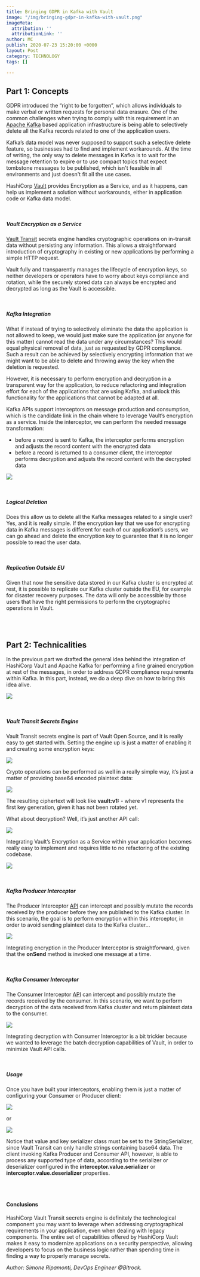 ```yaml
---
title: Bringing GDPR in Kafka with Vault
image: "/img/bringing-gdpr-in-kafka-with-vault.png"
imageMeta:
  attribution: ''
  attributionLink: ''
author: MC
publish: 2020-07-23 15:20:00 +0000
layout: Post
category: TECHNOLOGY
tags: []

---
```

## Part 1: Concepts

GDPR introduced the “right to be forgotten”, which allows individuals to make verbal or written requests for personal data erasure. One of the common challenges when trying to comply with this requirement in an [Apache Kafka](https://kafka.apache.org/) based application infrastructure is being able to selectively delete all the Kafka records related to one of the application users.

Kafka’s data model was never supposed to support such a selective delete feature, so businesses had to find and implement workarounds. At the time of writing, the only way to delete messages in Kafka is to wait for the message retention to expire or to use compact topics that expect tombstone messages to be published, which isn't feasible in all environments and just doesn't fit all the use cases.

HashiCorp [Vault](https://www.vaultproject.io/) provides Encryption as a Service, and as it happens, can help us implement a solution without workarounds, either in application code or Kafka data model.

<br/>

##### Vault Encryption as a Service

[Vault Transit](https://www.vaultproject.io/docs/secrets/transit) secrets engine handles cryptographic operations on in-transit data without persisting any information. This allows a straightforward introduction of cryptography in existing or new applications by performing a simple HTTP request.

Vault fully and transparently manages the lifecycle of encryption keys, so neither developers or operators have to worry about keys compliance and rotation, while the securely stored data can always be encrypted and decrypted as long as the Vault is accessible.

<br/>

##### Kafka Integration

What if instead of trying to selectively eliminate the data the application is not allowed to keep, we would just make sure the application (or anyone for this matter) cannot read the data under any circumstances? This would equal physical removal of data, just as requested by GDPR compliance. Such a result can be achieved by selectively encrypting information that we might want to be able to delete and throwing away the key when the deletion is requested.

However, it is necessary to perform encryption and decryption in a transparent way for the application, to reduce refactoring and integration effort for each of the applications that are using Kafka, and unlock this functionality for the applications that cannot be adapted at all.

Kafka APIs support interceptors on message production and consumption, which is the candidate link in the chain where to leverage Vault’s encryption as a service. Inside the interceptor, we can perform the needed message transformation:

* before a record is sent to Kafka, the interceptor performs encryption and adjusts the record content with the encrypted data
* before a record is returned to a consumer client, the interceptor performs decryption and adjusts the record content with the decrypted data

![](/img/schermata-2020-07-23-alle-15-14-36.png)

<br/>

##### Logical Deletion

Does this allow us to delete all the Kafka messages related to a single user? Yes, and it is really simple. If the encryption key that we use for encrypting data in Kafka messages is different for each of our application’s users, we can go ahead and delete the encryption key to guarantee that it is no longer possible to read the user data.

<br/>

##### Replication Outside EU

Given that now the sensitive data stored in our Kafka cluster is encrypted at rest, it is possible to replicate our Kafka cluster outside the EU, for example for disaster recovery purposes. The data will only be accessible by those users that have the right permissions to perform the cryptographic operations in Vault.

<br/><br/>

## Part 2: Technicalities

In the previous part we drafted the general idea behind the integration of HashiCorp Vault and Apache Kafka for performing a fine grained encryption at rest of the messages, in order to address GDPR compliance requirements within Kafka. In this part, instead, we do a deep dive on how to bring this idea alive.

![](/img/schermata-2020-07-23-alle-15-14-36.png)

<br/>

##### Vault Transit Secrets Engine

Vault Transit secrets engine is part of Vault Open Source, and it is really easy to get started with. Setting the engine up is just a matter of enabling it and creating some encryption keys:

![](/img/d3.png)

Crypto operations can be performed as well in a really simple way, it’s just a matter of providing base64 encoded plaintext data:

![](/img/d4.png)

The resulting ciphertext will look like **vault:v1:<encrypted-data>** - where v1 represents the first key generation, given it has not been rotated yet.

What about decryption? Well, it’s just another API call:

![](/img/d5.png)

Integrating Vault’s Encryption as a Service within your application becomes really easy to implement and requires little to no refactoring of the existing codebase.

![](/img/d6.png)

<br/>

##### Kafka Producer Interceptor

The Producer Interceptor [API](https://kafka.apache.org/25/javadoc/org/apache/kafka/clients/producer/ProducerInterceptor.html) can intercept and possibly mutate the records received by the producer before they are published to the Kafka cluster. In this scenario, the goal is to perform encryption within this interceptor, in order to avoid sending plaintext data to the Kafka cluster...

![](/img/d7.png)

Integrating encryption in the Producer Interceptor is straightforward, given that the **onSend** method is invoked one message at a time.

<br/>

##### Kafka Consumer Interceptor

The Consumer Interceptor [API](https://kafka.apache.org/25/javadoc/org/apache/kafka/clients/consumer/ConsumerInterceptor.html) can intercept and possibly mutate the records received by the consumer. In this scenario, we want to perform decryption of the data received from Kafka cluster and return plaintext data to the consumer.

![](/img/d8.png)

Integrating decryption with Consumer Interceptor is a bit trickier because we wanted to leverage the batch decryption capabilities of Vault, in order to minimize Vault API calls.

<br/>

##### Usage

Once you have built your interceptors, enabling them is just a matter of configuring your Consumer or Producer client:

![](/img/d9.png)

or

![](/img/d10.png)

Notice that value and key serializer class must be set to the StringSerializer, since Vault Transit can only handle strings containing base64 data. The client invoking Kafka Producer and Consumer API, however, is able to process any supported type of data, according to the serializer or deserializer configured in the **interceptor.value.serializer** or **interceptor.value.deserializer** properties.

<br/><br/>

#### Conclusions

HashiCorp Vault Transit secrets engine is definitely the technological component you may want to leverage when addressing cryptographical requirements in your application, even when dealing with legacy components. The entire set of capabilities offered by HashiCorp Vault makes it easy to modernize applications on a security perspective, allowing developers to focus on the business logic rather than spending time in finding a way to properly manage secrets.

_Author: Simone Ripamonti, DevOps Engineer @Bitrock._
